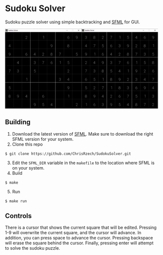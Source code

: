 # Sudoku Solver
Sudoku puzzle solver using simple backtracking and [SFML](https://www.sfml-dev.org/) for GUI.

![Solved puzzle](.github/solved.png)

## Building
1. Download the latest version of [SFML](https://www.sfml-dev.org/download.php). Make sure to download the right SFML version for your system.
2. Clone this repo
```
$ git clone https://github.com/ChrisRzech/SudokuSolver.git
```
3. Edit the `SFML_DIR` variable in the `makefile` to the location where SFML is on your system.
4. Build
```
$ make
```
5. Run
```
$ make run
```

## Controls
There is a cursor that shows the current square that will be edited. Pressing 1-9 will overwrite the current square, and the cursor will advance. In addition, you can press space to advance the cursor. Pressing backspace will erase the square behind the cursor. Finally, pressing enter will attempt to solve the sudoku puzzle.